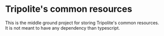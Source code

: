 Tripolite's common resources
=============================

This is the middle ground project for storing Tripolite's common resources. It is not meant to have any dependency
than typescript.

